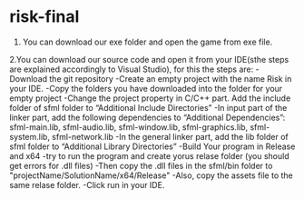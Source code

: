 # risk-final
1. You can download our exe folder and open the game from exe file.

2.You can download our source code and open it from your IDE(sthe steps are explained accordingly to Visual Studio), for this the steps are: 
-Download the git repository
-Create an empty project with the name Risk in your IDE.
-Copy the folders you have downloaded into the folder for your empty project 
-Change the project property in C/C++ part. Add the include folder of sfml folder to “Additional Include Directories”
-In input part of the linker part, add the following dependencies to “Additional Dependencies”: sfml-main.lib, sfml-audio.lib, sfml-window.lib, sfml-graphics.lib, sfml-system.lib, sfml-network.lib
-In the general linker part, add the lib folder of sfml folder to “Additional Library Directories” 
-Build Your program in Release and x64
-try to run the program and create yorus relase folder (you should get errors for .dll files)
-Then copy the .dll files in the sfml/bin folder to "projectName/SolutionName/x64/Release"
-Also, copy the assets file to the same relase folder.
-Click run in your IDE.


